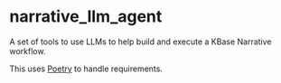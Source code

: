 # narrative_llm_agent
A set of tools to use LLMs to help build and execute a KBase Narrative workflow.

This uses [Poetry](https://python-poetry.org/) to handle requirements.

